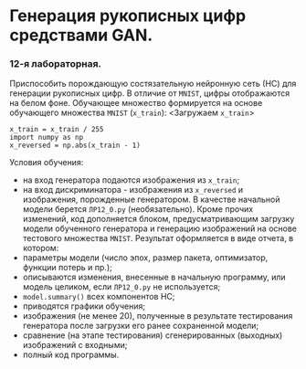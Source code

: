 # Генерация рукописных цифр средствами GAN.
### 12-я лабораторная.
Приспособить порождающую состязательную нейронную сеть (НС) для генерации рукописных цифр.
В отличие от `MNIST`, цифры отображаются на белом фоне.
Обучающее множество формируется на основе обучающего множества `MNIST` (`x_train`):
<Загружаем `x_train`>

    x_train = x_train / 255
    import numpy as np
    x_reversed = np.abs(x_train - 1)

Условия обучения:
- на вход генератора подаются изображения из `x_train`;
- на вход дискриминатора - изображения из `x_reversed` и изображения, порожденные генератором.
В качестве начальной модели берется `ЛР12_0.py` (необязательно).
Кроме прочих изменений, код дополняется блоком, предусматривающим загрузку модели обученного генератора
и генерацию изображений на основе тестового множества `MNIST`.
Результат оформляется в виде отчета, в котором:
- параметры модели (число эпох, размер пакета, оптимизатор, функции потерь и пр.);
- описываются изменения, внесенные в начальную программу, или модель целиком, если `ЛР12_0.py` не используется;
- `model.summary()` всех компонентов НС;
- приводятся графики обучения;
- изображения (не менее 20), полученные в результате тестирования генератора
после загрузки его ранее сохраненной модели;
- сравнение (на этапе тестирования) сгенерированных (выходных) изображений с входными;
- полный код программы.
